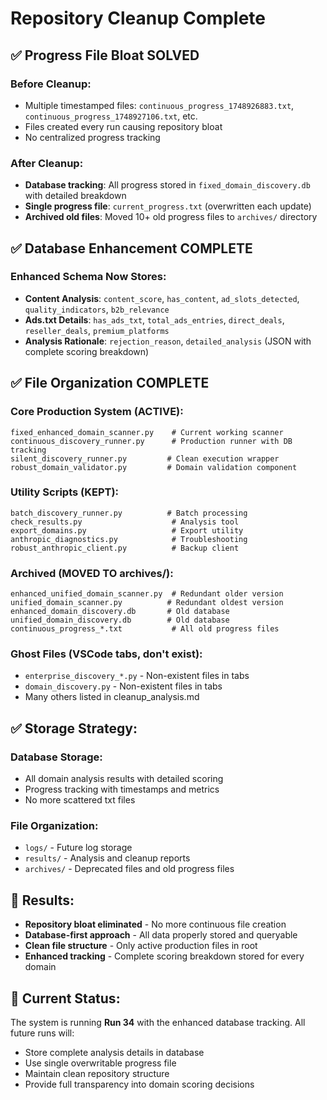 # Repository Cleanup Complete

## ✅ **Progress File Bloat SOLVED**

### **Before Cleanup:**
- Multiple timestamped files: `continuous_progress_1748926883.txt`, `continuous_progress_1748927106.txt`, etc.
- Files created every run causing repository bloat
- No centralized progress tracking

### **After Cleanup:**
- **Database tracking**: All progress stored in `fixed_domain_discovery.db` with detailed breakdown
- **Single progress file**: `current_progress.txt` (overwritten each update)
- **Archived old files**: Moved 10+ old progress files to `archives/` directory

## ✅ **Database Enhancement COMPLETE**

### **Enhanced Schema Now Stores:**
- **Content Analysis**: `content_score`, `has_content`, `ad_slots_detected`, `quality_indicators`, `b2b_relevance`
- **Ads.txt Details**: `has_ads_txt`, `total_ads_entries`, `direct_deals`, `reseller_deals`, `premium_platforms`
- **Analysis Rationale**: `rejection_reason`, `detailed_analysis` (JSON with complete scoring breakdown)

## ✅ **File Organization COMPLETE**

### **Core Production System (ACTIVE):**
```
fixed_enhanced_domain_scanner.py    # Current working scanner
continuous_discovery_runner.py      # Production runner with DB tracking  
silent_discovery_runner.py         # Clean execution wrapper
robust_domain_validator.py         # Domain validation component
```

### **Utility Scripts (KEPT):**
```
batch_discovery_runner.py          # Batch processing
check_results.py                    # Analysis tool
export_domains.py                   # Export utility
anthropic_diagnostics.py            # Troubleshooting
robust_anthropic_client.py          # Backup client
```

### **Archived (MOVED TO archives/):**
```
enhanced_unified_domain_scanner.py  # Redundant older version
unified_domain_scanner.py          # Redundant oldest version
enhanced_domain_discovery.db       # Old database
unified_domain_discovery.db        # Old database
continuous_progress_*.txt           # All old progress files
```

### **Ghost Files (VSCode tabs, don't exist):**
- `enterprise_discovery_*.py` - Non-existent files in tabs
- `domain_discovery.py` - Non-existent files in tabs  
- Many others listed in cleanup_analysis.md

## ✅ **Storage Strategy:**

### **Database Storage:**
- All domain analysis results with detailed scoring
- Progress tracking with timestamps and metrics
- No more scattered txt files

### **File Organization:**
- `logs/` - Future log storage
- `results/` - Analysis and cleanup reports
- `archives/` - Deprecated files and old progress files

## 🎯 **Results:**
- **Repository bloat eliminated** - No more continuous file creation
- **Database-first approach** - All data properly stored and queryable
- **Clean file structure** - Only active production files in root
- **Enhanced tracking** - Complete scoring breakdown stored for every domain

## 🚀 **Current Status:**
The system is running **Run 34** with the enhanced database tracking. All future runs will:
- Store complete analysis details in database
- Use single overwritable progress file
- Maintain clean repository structure
- Provide full transparency into domain scoring decisions
